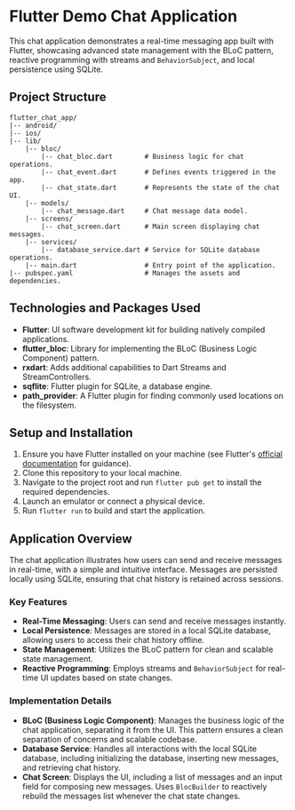 # Flutter Demo Chat Application

This chat application demonstrates a real-time messaging app built with Flutter, showcasing advanced state management with the BLoC pattern, reactive programming with streams and `BehaviorSubject`, and local persistence using SQLite.

## Project Structure

```
flutter_chat_app/
|-- android/
|-- ios/
|-- lib/
    |-- bloc/
        |-- chat_bloc.dart        # Business logic for chat operations.
        |-- chat_event.dart       # Defines events triggered in the app.
        |-- chat_state.dart       # Represents the state of the chat UI.
    |-- models/
        |-- chat_message.dart     # Chat message data model.
    |-- screens/
        |-- chat_screen.dart      # Main screen displaying chat messages.
    |-- services/
        |-- database_service.dart # Service for SQLite database operations.
    |-- main.dart                 # Entry point of the application.
|-- pubspec.yaml                  # Manages the assets and dependencies.
```

## Technologies and Packages Used

- **Flutter**: UI software development kit for building natively compiled applications.
- **flutter_bloc**: Library for implementing the BLoC (Business Logic Component) pattern.
- **rxdart**: Adds additional capabilities to Dart Streams and StreamControllers.
- **sqflite**: Flutter plugin for SQLite, a database engine.
- **path_provider**: A Flutter plugin for finding commonly used locations on the filesystem.

## Setup and Installation

1. Ensure you have Flutter installed on your machine (see Flutter's [official documentation](https://flutter.dev/docs/get-started/install) for guidance).
2. Clone this repository to your local machine.
3. Navigate to the project root and run `flutter pub get` to install the required dependencies.
4. Launch an emulator or connect a physical device.
5. Run `flutter run` to build and start the application.

## Application Overview

The chat application illustrates how users can send and receive messages in real-time, with a simple and intuitive interface. Messages are persisted locally using SQLite, ensuring that chat history is retained across sessions.

### Key Features

- **Real-Time Messaging**: Users can send and receive messages instantly.
- **Local Persistence**: Messages are stored in a local SQLite database, allowing users to access their chat history offline.
- **State Management**: Utilizes the BLoC pattern for clean and scalable state management.
- **Reactive Programming**: Employs streams and `BehaviorSubject` for real-time UI updates based on state changes.

### Implementation Details

- **BLoC (Business Logic Component)**: Manages the business logic of the chat application, separating it from the UI. This pattern ensures a clean separation of concerns and scalable codebase.
- **Database Service**: Handles all interactions with the local SQLite database, including initializing the database, inserting new messages, and retrieving chat history.
- **Chat Screen**: Displays the UI, including a list of messages and an input field for composing new messages. Uses `BlocBuilder` to reactively rebuild the messages list whenever the chat state changes.

